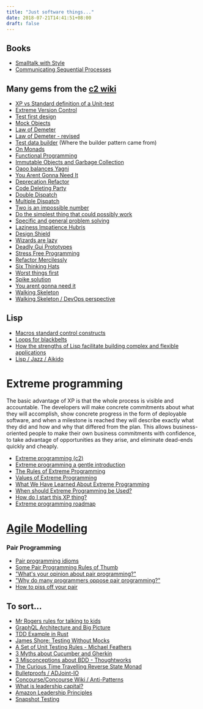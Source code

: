 ```yaml
---
title: "Just software things..."
date: 2018-07-21T14:41:51+08:00
draft: false
---
```


## Books

- [Smalltalk with Style](http://sdmeta.gforge.inria.fr/FreeBooks/WithStyle/SmalltalkWithStyle.pdf)
- [Communicating Sequential Processes](http://www.usingcsp.com/cspbook.pdf)

## Many gems from the [c2 wiki](http://wiki.c2.com/)

- [XP vs Standard definition of a Unit-test](http://wiki.c2.com/?XpVsStandardDefinitionOfUnitTest)
- [Extreme Version Control](http://wiki.c2.com/?ExtremeVersionControl)
- [Test first design](http://wiki.c2.com/?TestFirstDesign)
- [Mock Objects](http://wiki.c2.com/?MockObject)
- [Law of Demeter](http://wiki.c2.com/?LawOfDemeter)
- [Law of Demeter - revised](http://wiki.c2.com/?LawOfDemeterRevisited)
- [Test data builder](http://wiki.c2.com/?TestDataBuilder) (Where the builder pattern came from)
- [On Monads](http://wiki.c2.com/?OnMonads)
- [Functional Programming](http://wiki.c2.com/?FunctionalProgramming)
- [Immutable Objects and Garbage Collection](http://wiki.c2.com/?ImmutableObjectsAndGarbageCollection)
- [Oaoo balances Yagni](http://wiki.c2.com/?OaooBalancesYagni)
- [You Arent Gonna Need It](http://wiki.c2.com/?YouArentGonnaNeedIt)
- [Deprecation Refactor](http://wiki.c2.com/?DeprecationRefactor)
- [Code Deleting Party](http://wiki.c2.com/?CodeDeletingParty)
- [Double Dispatch](http://wiki.c2.com/?DoubleDispatch)
- [Multiple Dispatch](http://wiki.c2.com/?MultipleDispatch)
- [Two is an impossible number](http://wiki.c2.com/?TwoIsAnImpossibleNumber)
- [Do the simplest thing that could possibly work](http://wiki.c2.com/?DoTheSimplestThingThatCouldPossiblyWork)
- [Specific and general problem solving](http://wiki.c2.com/?SpecificAndGeneralProblemSolving)
- [Laziness Impatience Hubris](http://wiki.c2.com/?LazinessImpatienceHubris)
- [Design Shield](http://wiki.c2.com/?DesignShield)
- [Wizards are lazy](http://wiki.c2.com/?WizardsAreLazy)
- [Deadly Gui Prototypes](http://wiki.c2.com/?DeadlyGuiPrototypes)
- [Stress Free Programming](http://wiki.c2.com/?StressFreeProgramming)
- [Refactor Mercilessly](http://wiki.c2.com/?RefactorMercilessly)
- [Six Thinking Hats](http://wiki.c2.com/?SixThinkingHats)
- [Worst things first](http://wiki.c2.com/?WorstThingsFirst)
- [Spike solution](http://wiki.c2.com/?SpikeSolution)
- [You arent gonna need it](http://wiki.c2.com/?YouArentGonnaNeedIt)
- [Walking Skeleton](http://wiki.c2.com/?WalkingSkeleton)
- [Walking Skeleton / DevOps perspective](https://devops.stackexchange.com/questions/712/what-is-a-walking-skeleton)

## Lisp

- [Macros standard control constructs](http://www.gigamonkeys.com/book/macros-standard-control-constructs.html)
- [Loops for blackbelts](http://www.gigamonkeys.com/book/loop-for-black-belts.html)
- [How the strengths of Lisp facilitate building complex and flexible applications](https://academic.oup.com/bib/article/19/3/537/2769437)
- [Lisp / Jazz / Aikido](https://arxiv.org/abs/1804.00485)

# Extreme programming

The basic advantage of XP is that the whole process is visible and
accountable. The developers will make concrete commitments about what
they will accomplish, show concrete progress in the form of deployable
software, and when a milestone is reached they will describe exactly
what they did and how and why that differed from the plan. This allows
business-oriented people to make their own business commitments with
confidence, to take advantage of opportunities as they arise, and
eliminate dead-ends quickly and cheaply.

- [Extreme programming (c2)](http://wiki.c2.com/?ExtremeProgramming)
- [Extreme programming a gentle introduction](http://www.extremeprogramming.org/)
- [The Rules of Extreme Programming](http://www.extremeprogramming.org/rules.html)
- [Values of Extreme Programming](http://www.extremeprogramming.org/values.html)
- [What We Have Learned About Extreme Programming](http://www.extremeprogramming.org/lessons.html)
- [When should Extreme Programming be Used?](http://www.extremeprogramming.org/when.html)
- [How do I start this XP thing?](http://www.extremeprogramming.org/start.html)
- [Extreme programming roadmap](http://wiki.c2.com/?ExtremeProgrammingRoadmap)

# [Agile Modelling](http://www.agilemodeling.com/)

### Pair Programming

- [Pair programming idioms](http://www.extremeprogramming.org/stories/pair.html)
- [Some Pair Programming Rules of Thumb](http://www.extremeprogramming.org/stories/pair2.html)
- ["What's your opinion about pair programming?"](https://www.quora.com/What-is-your-opinion-about-pair-programming)
- ["Why do many programmers oppose pair programming?"](https://www.quora.com/Why-do-many-programmers-oppose-pair-programming)
- [How to piss off your pair](http://wiki.c2.com/?HowToPissOffYourPair)

## To sort...

- [Mr Rogers rules for talking to kids](https://offspring.lifehacker.com/how-to-talk-to-kids-according-to-mister-rogers-1826760813)
- [GraphQL Architecture and Big Picture](https://www.howtographql.com/basics/3-big-picture/)
- [TDD Example in Rust](https://matthewkmayer.github.io/blag/public/post/tdd-with-rust/)
- [James Shore: Testing Without Mocks](http://www.jamesshore.com/Blog/Testing-Without-Mocks.html)
- [A Set of Unit Testing Rules - Michael Feathers](https://www.artima.com/weblogs/viewpost.jsp?thread=126923)
- [3 Myths about Cucumber and Gherkin](https://pilot.co/blog/cucumber-and-gherkin-myths/)
- [3 Misconceptions about BDD - Thoughtworks](https://www.thoughtworks.com/insights/blog/3-misconceptions-about-bdd)
- [The Curious Time Travelling Reverse State Monad](https://tech-blog.capital-match.com/posts/5-the-reverse-state-monad.html)
- [Bulletproofs / ADJoint-IO](https://github.com/adjoint-io/bulletproofs)
- [Concourse/Concourse Wiki / Anti-Patterns](https://github.com/concourse/concourse/wiki/Anti-Patterns)
- [What is leadership capital?](https://www.forbes.com/sites/joshbersin/2016/03/03/why-a-focus-on-teams-not-just-leaders-is-the-secret-to-business-performance/#78d76cfc24d5)
- [Amazon Leadership Principles](https://www.amazon.jobs/principles)
- [Snapshot Testing](https://sqa.stackexchange.com/questions/29696/what-is-snapshot-testing)
